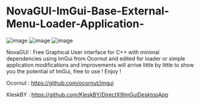 # NovaGUI-ImGui-Base-External-Menu-Loader-Application-

![image](https://user-images.githubusercontent.com/111303574/185227634-0be36d7a-7550-44ce-97bf-2d670f471e1e.png)
![image](https://user-images.githubusercontent.com/111303574/185227697-4d8baf6a-d8a7-48e1-987f-e0f174e07d2a.png)
![image](https://user-images.githubusercontent.com/111303574/188986309-f0d7b514-18c2-4e62-9eda-3b6110cf5a07.png)


NovaGUI : Free Graphical User interface for C++ with minimal dependencies using ImGui from Ocornut and edited for loader or simple application modifications and improvements will arrive little by little to show you the potential of ImGui, free to use ! Enjoy !

Ocornut : https://github.com/ocornut/imgui


KleskBY : https://github.com/KleskBY/DirectX9ImGuiDesktopApp





